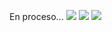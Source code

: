 En proceso...
 ![](https://drive.google.com/uc?export=view&id=13HWoDnxS7Cf7ujwuaL9XI2J2gB6BT0LV)
 ![](https://drive.google.com/uc?export=view&id=1Gl0RdF2oALczS6NEvhMpQOTVKK9KFicN)
 ![](https://drive.google.com/uc?export=view&id=13HWoDnxS7Cf7ujwuaL9XI2J2gB6BT0LV)
